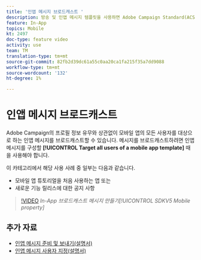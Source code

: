 ```yaml
---
title: '인앱 메시지 브로드캐스트 '
description: 방송 및 인앱 메시지 템플릿을 사용하면 Adobe Campaign Standard(ACS)를 통해 모바일 앱의 모든 사용자를 타깃팅할 수 있습니다
feature: In-App
topics: Mobile
kt: 2497
doc-type: feature video
activity: use
team: TM
translation-type: tm+mt
source-git-commit: 82fb2d39dc61a55c0aa20ca1fa215f35a7dd9088
workflow-type: tm+mt
source-wordcount: '132'
ht-degree: 1%

---
```



# 인앱 메시지 브로드캐스트

Adobe Campaign의 프로필 정보 유무와 상관없이 모바일 앱의 모든 사용자를 대상으로 하는 인앱 메시지를 브로드캐스트할 수 있습니다. 메시지를 브로드캐스트하려면 인앱 메시지를 구성할 **[!UICONTROL Target all users of a mobile app template]** 때 을 사용해야 합니다.

이 카테고리에서 해당 사용 사례 중 일부는 다음과 같습니다.

* 모바일 앱 튜토리얼을 처음 사용하는 앱 또는
* 새로운 기능 릴리스에 대한 공지 사항

>[!VIDEO](https://video.tv.adobe.com/v/26199?quality=12)
*In-App 브로드캐스트 메시지 만들기[!UICONTROL SDKV5 Mobile property]*

## 추가 자료

* [인앱 메시지 준비 및 보내기(설명서)](https://docs.adobe.com/content/help/en/campaign-standard/using/communication-channels/in-app-messaging/preparing-and-sending-an-in-app-message.html)
* [인앱 메시지 사용자 지정(설명서)](https://docs.adobe.com/content/help/en/campaign-standard/using/communication-channels/in-app-messaging/customizing-an-in-app-message.html)
